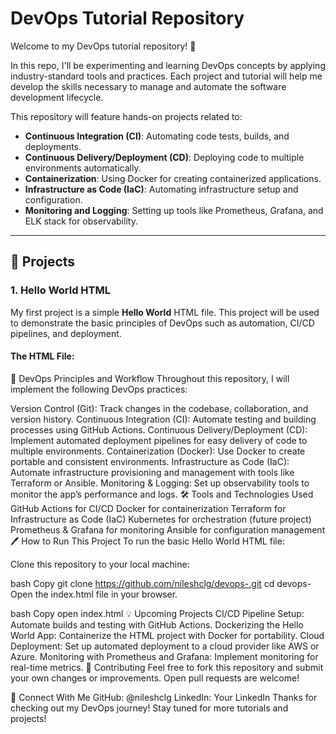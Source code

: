 # DevOps Tutorial Repository

Welcome to my DevOps tutorial repository! 🎉

In this repo, I'll be experimenting and learning DevOps concepts by applying industry-standard tools and practices. Each project and tutorial will help me develop the skills necessary to manage and automate the software development lifecycle.

This repository will feature hands-on projects related to:

- **Continuous Integration (CI)**: Automating code tests, builds, and deployments.
- **Continuous Delivery/Deployment (CD)**: Deploying code to multiple environments automatically.
- **Containerization**: Using Docker for creating containerized applications.
- **Infrastructure as Code (IaC)**: Automating infrastructure setup and configuration.
- **Monitoring and Logging**: Setting up tools like Prometheus, Grafana, and ELK stack for observability.

---

## 📂 Projects

### 1. **Hello World HTML**

My first project is a simple **Hello World** HTML file. This project will be used to demonstrate the basic principles of DevOps such as automation, CI/CD pipelines, and deployment.

#### The HTML File:

🚀 DevOps Principles and Workflow
Throughout this repository, I will implement the following DevOps practices:

Version Control (Git): Track changes in the codebase, collaboration, and version history.
Continuous Integration (CI): Automate testing and building processes using GitHub Actions.
Continuous Delivery/Deployment (CD): Implement automated deployment pipelines for easy delivery of code to multiple environments.
Containerization (Docker): Use Docker to create portable and consistent environments.
Infrastructure as Code (IaC): Automate infrastructure provisioning and management with tools like Terraform or Ansible.
Monitoring & Logging: Set up observability tools to monitor the app’s performance and logs.
🛠 Tools and Technologies Used
GitHub Actions for CI/CD
Docker for containerization
Terraform for Infrastructure as Code (IaC)
Kubernetes for orchestration (future project)
Prometheus & Grafana for monitoring
Ansible for configuration management
🖊️ How to Run This Project
To run the basic Hello World HTML file:

Clone this repository to your local machine:

bash
Copy
git clone https://github.com/nileshclg/devops-.git
cd devops-
Open the index.html file in your browser.

bash
Copy
open index.html
💡 Upcoming Projects
CI/CD Pipeline Setup: Automate builds and testing with GitHub Actions.
Dockerizing the Hello World App: Containerize the HTML project with Docker for portability.
Cloud Deployment: Set up automated deployment to a cloud provider like AWS or Azure.
Monitoring with Prometheus and Grafana: Implement monitoring for real-time metrics.
🤝 Contributing
Feel free to fork this repository and submit your own changes or improvements. Open pull requests are welcome!

🔗 Connect With Me
GitHub: @nileshclg
LinkedIn: Your LinkedIn
Thanks for checking out my DevOps journey! Stay tuned for more tutorials and projects!
